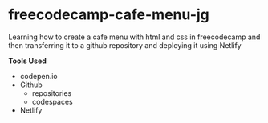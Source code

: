 # freecodecamp-cafe-menu-jg
Learning how to create a cafe menu with html and css in freecodecamp and then transferring it to a github repository and deploying it using Netlify

**Tools Used**
* codepen.io
* Github
    * repositories
    * codespaces
* Netlify
